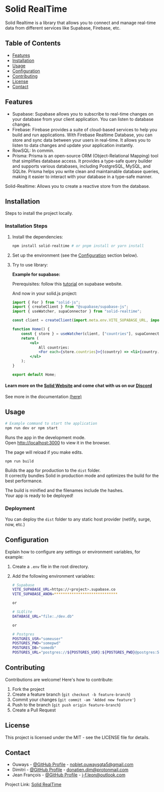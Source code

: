 # Solid RealTime

Solid Realtime is a library that allows you to connect and manage real-time data from different services like Supabase, Firebase, etc.

## Table of Contents

- [Features](#features)
- [Installation](#installation)
- [Usage](#usage)
- [Configuration](#configuration)
- [Contributing](#contributing)
- [License](#license)
- [Contact](#contact)

## Features

- Supabase: Supabase allows you to subscribe to real-time changes on your database from your client application. You can listen to database changes.
- Firebase: Firebase provides a suite of cloud-based services to help you build and run applications. With Firebase Realtime Database, you can store and sync data between your users in real-time. It allows you to listen to data changes and update your application instantly.
- RowSQL: In commin.
- Prisma: Prisma is an open-source ORM (Object-Relational Mapping) tool that simplifies database access. It provides a type-safe query builder and supports various databases, including PostgreSQL, MySQL, and SQLite. Prisma helps you write clean and maintainable database queries, making it easier to interact with your database in a type-safe manner.

Solid-Realtime: Allows you to create a reactive store from the database.

## Installation

Steps to install the project locally.

### Installation Steps

1. Install the dependencies:

    ```bash
    npm install solid-realtime # or pnpm install or yarn install
    ```

2. Set up the environment (see the [Configuration](#configuration) section below).

3. Try to use library:

   **Example for supabase:**

    Prerequisites: follow this [tutorial](https://supabase.com/docs/guides/getting-started/quickstarts/solidjs) on supabase website.

    And now in your solid.js project:

    ```jsx
    import { For } from "solid-js";
    import { createClient } from "@supabase/supabase-js";
    import { useWatcher, supaConnector } from "solid-realtime";

    const client = createClient(import.meta.env.VITE_SUPABASE_URL, import.meta.env.VITE_SUPABASE_ANON);

    function Home() {
        const { store } = useWatcher(client, ["countries"], supaConnector)
        return (
            <ul>
                All countries:
                <For each={store.countries}>{(country) => <li>{country.name}</li>}</For>
            </ul>
        );
    }

    export default Home;
    ```

#### Learn more on the [Solid Website](https://solidjs.com) and come chat with us on our [Discord](https://discord.com/invite/solidjs)

See more in the documentation [(here)](https://dsaquel.github.io/solid-realtime/)

## Usage

```bash
# Example command to start the application
npm run dev or npm start
```

Runs the app in the development mode.<br>
Open [http://localhost:3000](http://localhost:3000) to view it in the browser.

The page will reload if you make edits.<br>

```bash
npm run build
```

Builds the app for production to the `dist` folder.<br>
It correctly bundles Solid in production mode and optimizes the build for the best performance.

The build is minified and the filenames include the hashes.<br>
Your app is ready to be deployed!

### Deployment

You can deploy the `dist` folder to any static host provider (netlify, surge, now, etc.)

## Configuration

Explain how to configure any settings or environment variables, for example:

1. Create a `.env` file in the root directory.

2. Add the following environment variables:

    ```bash
    # Supabase
    VITE_SUPABASE_URL=https://<project>.supabase.co
    VITE_SUPABASE_ANON=*****************************

    or 

    # SLQlite
    DATABASE_URL="file:./dev.db"

    or

    # Postgres
    POSTGRES_USR="someuser"
    POSTGRES_PWD="somepwd"
    POSTGRES_DB="somedb"
    POSTGRES_URL="postgres://${POSTGRES_USR}:${POSTGRES_PWD}@postgres:5432/${POSTGRES_DB}
    ```

## Contributing

Contributions are welcome! Here's how to contribute:

1. Fork the project
2. Create a feature branch (`git checkout -b feature-branch`)
3. Commit your changes (`git commit -am 'Added new feature'`)
4. Push to the branch (`git push origin feature-branch`)
5. Create a Pull Request

## License

This project is licensed under the MIT - see the LICENSE file for details.

## Contact

- Ouways - [@GitHub Profile](https://github.com/Dsaquel) - <noblet.ouwaysgta5@gmail.com>
- Dimitri - [@GitHub Profile](https://github.com/dimitri-donatien) - <donatien.dim@protonmail.com>
- Jean François - [@GitHub Profile](https://github.com/jleon9) - <j-f.leon@outlook.com>

Project Link: [Solid RealTime](https://github.com/Dsaquel/solid-realtime)
